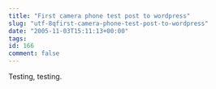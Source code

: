 ```yaml
---
title: "First camera phone test post to wordpress"
slug: "utf-8qfirst-camera-phone-test-post-to-wordpress"
date: "2005-11-03T15:11:13+00:00"
tags:
id: 166
comment: false
---
```


Testing, testing.
